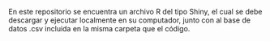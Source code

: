 En este repositorio se encuentra un archivo R del tipo Shiny, el cual se debe descargar y ejecutar localmente en su computador, junto con al base de datos .csv incluida en la misma carpeta que el código.

